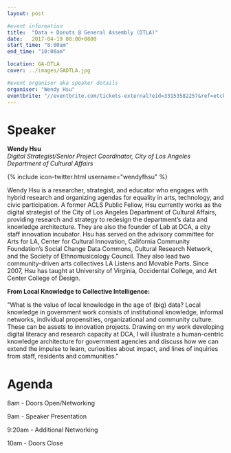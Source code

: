 ```yaml
---
layout: post

#event information
title:  "Data + Donuts @ General Assembly (DTLA)"
date:   2017-04-19 08:00+0800
start_time: "8:00am"
end_time: "10:00am"

location: GA-DTLA
cover: ../images/GADTLA.jpg

#event organiser aka speaker details
organiser: "Wendy Hsu"
eventbrite: "//eventbrite.com/tickets-external?eid=33153582257&ref=etckt"
---
```


# Speaker
__Wendy Hsu__<br>
_Digital Strategist/Senior Project Coordinator, City of Los Angeles Department of Cultural Affairs_

{% include icon-twitter.html username="wendyfhsu" %}

Wendy Hsu is a researcher, strategist, and educator who engages with hybrid research and organizing agendas for equality in arts, technology, and civic participation. A former ACLS Public Fellow, Hsu currently works as the digital strategist of the City of Los Angeles Department of Cultural Affairs, providing research and strategy to redesign the department’s data and knowledge architecture. They are also the founder of Lab at DCA, a city staff innovation incubator. Hsu has served on the advisory committee for Arts for LA, Center for Cultural Innovation, California Community Foundation’s Social Change Data Commons, Cultural Research Network, and the Society of Ethnomusicology Council. They also lead two community-driven arts collectives LA Listens and Movable Parts. Since 2007, Hsu has taught at University of Virginia, Occidental College, and Art Center College of Design.

__From Local Knowledge to Collective Intelligence:__

"What is the value of local knowledge in the age of (big) data? Local knowledge in government work consists of institutional knowledge, informal networks, individual propensities, organizational and community culture. These can be assets to innovation projects. Drawing on my work developing digital literacy and research capacity at DCA, I will illustrate a human-centric knowledge architecture for government agencies and discuss how we can extend the impulse to learn, curiosities about impact, and lines of inquiries from staff, residents and communities."


# Agenda

8am - Doors Open/Networking

9am - Speaker Presentation

9:20am - Additional Networking

10am - Doors Close

